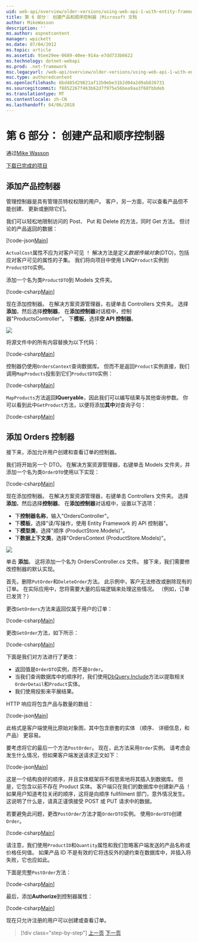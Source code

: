 ```yaml
---
uid: web-api/overview/older-versions/using-web-api-1-with-entity-framework-5/using-web-api-with-entity-framework-part-6
title: 第 6 部分： 创建产品和顺序控制器 |Microsoft 文档
author: MikeWasson
description: ''
ms.author: aspnetcontent
manager: wpickett
ms.date: 07/04/2012
ms.topic: article
ms.assetid: 91ee29ee-0689-40ee-914a-e7dd733b6622
ms.technology: dotnet-webapi
ms.prod: .net-framework
msc.legacyurl: /web-api/overview/older-versions/using-web-api-1-with-entity-framework-5/using-web-api-with-entity-framework-part-6
msc.type: authoredcontent
ms.openlocfilehash: 6bd485d29821af12b9ebe31b2d04a2d9ab826731
ms.sourcegitcommit: f8852267f463b62d7f975e56bea9aa3f68fbbdeb
ms.translationtype: MT
ms.contentlocale: zh-CN
ms.lasthandoff: 04/06/2018
---
```

<a name="part-6-creating-product-and-order-controllers"></a>第 6 部分： 创建产品和顺序控制器
====================
通过[Mike Wasson](https://github.com/MikeWasson)

[下载已完成的项目](http://code.msdn.microsoft.com/ASP-NET-Web-API-with-afa30545)

## <a name="add-a-products-controller"></a>添加产品控制器

管理控制器是具有管理员特权权限的用户。 客户，另一方面，可以查看产品但不能创建、 更新或删除它们。

我们可以轻松地限制访问的 Post、 Put 和 Delete 的方法，同时 Get 方法。 但讨论的产品返回的数据：

[!code-json[Main](using-web-api-with-entity-framework-part-6/samples/sample1.json?highlight=1)]

`ActualCost`属性不应为对客户可见 ！ 解决方法是定义*数据传输对象*(DTO)，包括应对客户可见的属性的子集。 我们将向项目中使用 LINQ`Product`实例到`ProductDTO`实例。

添加一个名为类`ProductDTO`到 Models 文件夹。

[!code-csharp[Main](using-web-api-with-entity-framework-part-6/samples/sample2.cs)]

现在添加控制器。 在解决方案资源管理器，右键单击 Controllers 文件夹。 选择**添加**，然后选择**控制器**。 在**添加控制器**对话框中，控制器&quot;ProductsController&quot;。 下**模板**，选择**空 API 控制器**。

![](using-web-api-with-entity-framework-part-6/_static/image1.png)

将源文件中的所有内容替换为以下代码：

[!code-csharp[Main](using-web-api-with-entity-framework-part-6/samples/sample3.cs)]

控制器仍使用`OrdersContext`查询数据库。 但而不是返回`Product`实例直接，我们调用`MapProducts`投影到它们`ProductDTO`实例：

[!code-csharp[Main](using-web-api-with-entity-framework-part-6/samples/sample4.cs?highlight=1)]

`MapProducts`方法返回**IQueryable**，因此我们可以编写结果与其他查询参数。 你可以看到此中`GetProduct`方法，以便将添加**其中**对查询子句：

[!code-csharp[Main](using-web-api-with-entity-framework-part-6/samples/sample5.cs?highlight=2)]

## <a name="add-an-orders-controller"></a>添加 Orders 控制器

接下来，添加允许用户创建和查看订单的控制器。

我们将开始另一个 DTO。 在解决方案资源管理器，右键单击 Models 文件夹，并添加一个名为类`OrderDTO`使用以下实现：

[!code-csharp[Main](using-web-api-with-entity-framework-part-6/samples/sample6.cs)]

现在添加控制器。 在解决方案资源管理器，右键单击 Controllers 文件夹。 选择**添加**，然后选择**控制器**。 在**添加控制器**对话框中，设置以下选项：

- 下**控制器名称**，输入"OrdersController"。
- 下**模板**，选择"读/写操作，使用 Entity Framework 的 API 控制器"。
- 下**模型类**，选择&quot;顺序 (ProductStore.Models)&quot;。
- 下**数据上下文类**，选择&quot;OrdersContext (ProductStore.Models)&quot;。

![](using-web-api-with-entity-framework-part-6/_static/image2.png)

单击 **添加**。 这将添加一个名为 OrdersController.cs 文件。 接下来，我们需要修改控制器的默认实现。

首先，删除`PutOrder`和`DeleteOrder`方法。 此示例中，客户无法修改或删除现有的订单。 在实际应用中，您将需要大量的后端逻辑来处理这些情况。 （例如，订单已发货？）

更改`GetOrders`方法来返回仅属于用户的订单：

[!code-csharp[Main](using-web-api-with-entity-framework-part-6/samples/sample7.cs)]

更改`GetOrder`方法，如下所示：

[!code-csharp[Main](using-web-api-with-entity-framework-part-6/samples/sample8.cs)]

下面是我们对方法进行了更改：

- 返回值是`OrderDTO`实例，而不是`Order`。
- 当我们查询数据库中的顺序时，我们使用[DbQuery.Include](https://msdn.microsoft.com/library/gg696395)方法以提取相关`OrderDetail`和`Product`实体。
- 我们使用投影来平展结果。

HTTP 响应将包含产品与数量的数组：

[!code-json[Main](using-web-api-with-entity-framework-part-6/samples/sample9.json)]

此格式是客户端使用比原始对象图，其中包含嵌套的实体 （顺序、 详细信息，和产品） 更容易。

要考虑将它的最后一个方法`PostOrder`。 现在，此方法采用`Order`实例。 请考虑会发生什么情况，但如果客户端发送请求正文如下：

[!code-json[Main](using-web-api-with-entity-framework-part-6/samples/sample10.json)]

这是一个结构良好的顺序，并且实体框架将不假思索地将其插入到数据库。 但是，它包含以前不存在 Product 实体。 客户端只在我们的数据库中创建新产品 ！ 如果用户知道考拉关闭的顺序，这将是向顺序 fullfilment 部门，意外情况发生。 这说明了什么是，请真正谨慎接受 POST 或 PUT 请求中的数据。

若要避免此问题，更改`PostOrder`方法才能`OrderDTO`实例。 使用`OrderDTO`创建`Order`。

[!code-csharp[Main](using-web-api-with-entity-framework-part-6/samples/sample11.cs)]

请注意，我们使用`ProductID`和`Quantity`属性和我们忽略客户端发送的产品名称或价格任何值。 如果产品 ID 不是有效的它将违反外的键约束在数据库中，并插入将失败，它也应如此。

下面是完整`PostOrder`方法：

[!code-csharp[Main](using-web-api-with-entity-framework-part-6/samples/sample12.cs)]

最后，添加**Authorize**到控制器属性：

[!code-csharp[Main](using-web-api-with-entity-framework-part-6/samples/sample13.cs)]

现在只允许注册的用户可以创建或查看订单。

> [!div class="step-by-step"]
> [上一页](using-web-api-with-entity-framework-part-5.md)
> [下一页](using-web-api-with-entity-framework-part-7.md)
